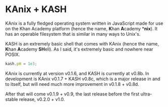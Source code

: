 # KAnix + KASH
KAnix is a fully fledged operating system written in JavaScript made for use on the Khan Academy platform (hence the name, **K**han **A**cademy \***nix**). It has an operable filesystem that is similar in many ways to Unix's.

KASH is an extremely basic shell that comes with KAnix (hence the name, **K**han **A**cademy **SH**ell). As I said, it's extremely basic and nowhere near POSIX.
```javascript
kash.pH = 1e3;
```

KAnix is currently at version v0.1.6, and KASH is currently at v0.8b.
In development is KAnix v0.1.7 + KASH v0.8c, which is a major release in and to itself, but will need much more improvement in v0.1.8 + v0.8d.

After that will come v0.1.9 + v0.9, the last release before the first ultra-stable release, v0.2.0 + v1.0.
